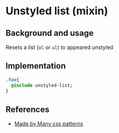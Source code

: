 # Unstyled list (mixin)

## Background and usage

Resets a list (`ol` or `ul`) to appeared unstyled

## Implementation

```sass
.foo{
  @include unstyled-list;
}
```

## References

- [Made by Many css patterns](http://madebymany.github.io/css-patterns/#mixin-unstyled-list)

